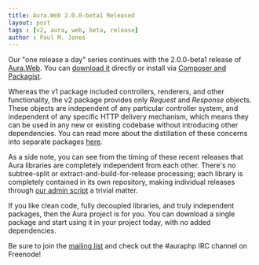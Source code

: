 ```yaml
---
title: Aura.Web 2.0.0-beta1 Released
layout: post
tags : [v2, aura, web, beta, release]
author : Paul M. Jones
---
```


Our "one release a day" series continues with the 2.0.0-beta1 release of [Aura.Web](https://github.com/auraphp/Aura.Web/tree/develop-2). You can [download it](https://github.com/auraphp/Aura.Web/releases) directly or install via [Composer and Packagist](https://packagist.org/packages/aura/web).

Whereas the v1 package included controllers, renderers, and other
functionality, the v2 package provides only _Request_ and
_Response_ objects. These objects are independent of any particular controller
system, and independent of any specific HTTP delivery mechanism, which means
they can be used in any new or existing codebase without introducing other
dependencies. You can read more about the distillation of these concerns into separate packages [here](http://auraphp.com/blog/2013/11/11/aura-v2-web/).

As a side note, you can see from the timing of these recent releases that Aura libraries are completely independent from each other.  There's no subtree-split or extract-and-build-for-release processing; each library is completely contained in its own repository, making individual releases through [our admin script](https://github.com/auraphp/bin/blob/master/Release2.php) a trivial matter.

If you like clean code, fully decoupled libraries, and truly independent packages, then the Aura project is for you. You can download a single package and start using it in your project today, with no added dependencies.

Be sure to join the [mailing list](http://groups.google.com/group/auraphp) and check out the #auraphp IRC channel on Freenode!
